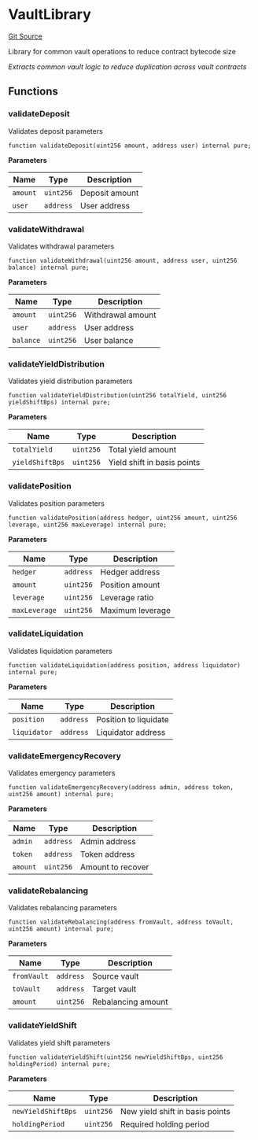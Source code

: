 # VaultLibrary
[Git Source](https://github.com/Quantillon-Labs/smart-contracts/quantillon-protocol/blob/477557f93b6372714192a8d5a721cd226821245f/src/libraries/VaultLibrary.sol)

Library for common vault operations to reduce contract bytecode size

*Extracts common vault logic to reduce duplication across vault contracts*


## Functions
### validateDeposit

Validates deposit parameters


```solidity
function validateDeposit(uint256 amount, address user) internal pure;
```
**Parameters**

|Name|Type|Description|
|----|----|-----------|
|`amount`|`uint256`|Deposit amount|
|`user`|`address`|User address|


### validateWithdrawal

Validates withdrawal parameters


```solidity
function validateWithdrawal(uint256 amount, address user, uint256 balance) internal pure;
```
**Parameters**

|Name|Type|Description|
|----|----|-----------|
|`amount`|`uint256`|Withdrawal amount|
|`user`|`address`|User address|
|`balance`|`uint256`|User balance|


### validateYieldDistribution

Validates yield distribution parameters


```solidity
function validateYieldDistribution(uint256 totalYield, uint256 yieldShiftBps) internal pure;
```
**Parameters**

|Name|Type|Description|
|----|----|-----------|
|`totalYield`|`uint256`|Total yield amount|
|`yieldShiftBps`|`uint256`|Yield shift in basis points|


### validatePosition

Validates position parameters


```solidity
function validatePosition(address hedger, uint256 amount, uint256 leverage, uint256 maxLeverage) internal pure;
```
**Parameters**

|Name|Type|Description|
|----|----|-----------|
|`hedger`|`address`|Hedger address|
|`amount`|`uint256`|Position amount|
|`leverage`|`uint256`|Leverage ratio|
|`maxLeverage`|`uint256`|Maximum leverage|


### validateLiquidation

Validates liquidation parameters


```solidity
function validateLiquidation(address position, address liquidator) internal pure;
```
**Parameters**

|Name|Type|Description|
|----|----|-----------|
|`position`|`address`|Position to liquidate|
|`liquidator`|`address`|Liquidator address|


### validateEmergencyRecovery

Validates emergency parameters


```solidity
function validateEmergencyRecovery(address admin, address token, uint256 amount) internal pure;
```
**Parameters**

|Name|Type|Description|
|----|----|-----------|
|`admin`|`address`|Admin address|
|`token`|`address`|Token address|
|`amount`|`uint256`|Amount to recover|


### validateRebalancing

Validates rebalancing parameters


```solidity
function validateRebalancing(address fromVault, address toVault, uint256 amount) internal pure;
```
**Parameters**

|Name|Type|Description|
|----|----|-----------|
|`fromVault`|`address`|Source vault|
|`toVault`|`address`|Target vault|
|`amount`|`uint256`|Rebalancing amount|


### validateYieldShift

Validates yield shift parameters


```solidity
function validateYieldShift(uint256 newYieldShiftBps, uint256 holdingPeriod) internal pure;
```
**Parameters**

|Name|Type|Description|
|----|----|-----------|
|`newYieldShiftBps`|`uint256`|New yield shift in basis points|
|`holdingPeriod`|`uint256`|Required holding period|


